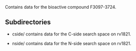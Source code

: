 Contains data for the bioactive compound F3097-3724.

## Subdirectories

- cside/ contains data for the C-side search space on rv1821.

- nside/ contains data for the N-side search space on rv1821.

